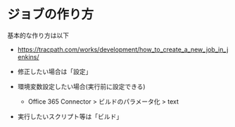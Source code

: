 ジョブの作り方
===

基本的な作り方は以下
- https://tracpath.com/works/development/how_to_create_a_new_job_in_jenkins/

- 修正したい場合は「設定」
- 環境変数設定したい場合(実行前に設定できる)
  - Office 365 Connector > ビルドのパラメータ化 > text
- 実行したいスクリプト等は「ビルド」
